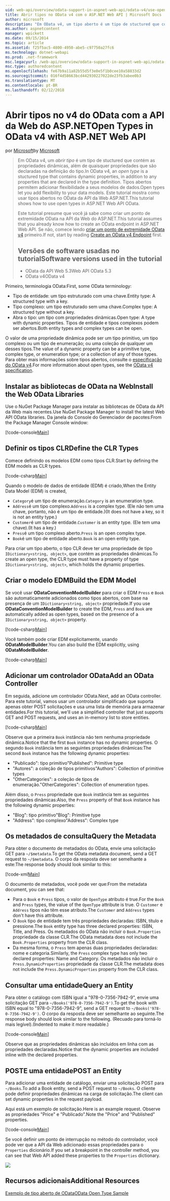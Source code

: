 ```yaml
---
uid: web-api/overview/odata-support-in-aspnet-web-api/odata-v4/use-open-types-in-odata-v4
title: Abrir tipos no OData v4 com o ASP.NET Web API | Microsoft Docs
author: microsoft
description: "Em OData v4, um tipo aberto é um tipo de stuctured que contém as propriedades dinâmicas, além de quaisquer propriedades que são declaradas na definição do tipo. Abrir..."
ms.author: aspnetcontent
manager: wpickett
ms.date: 09/15/2014
ms.topic: article
ms.assetid: f25f5ac5-4800-4950-abe5-c97750a27fc6
ms.technology: dotnet-webapi
ms.prod: .net-framework
msc.legacyurl: /web-api/overview/odata-support-in-aspnet-web-api/odata-v4/use-open-types-in-odata-v4
msc.type: authoredcontent
ms.openlocfilehash: fe67b9a11a82b55d5f3e0e5f1b0cee10a58833d2
ms.sourcegitcommit: 016f4d58663bcd442930227022de23fb3abee0b3
ms.translationtype: MT
ms.contentlocale: pt-BR
ms.lasthandoff: 02/12/2018
---
```

<a name="open-types-in-odata-v4-with-aspnet-web-api"></a><span data-ttu-id="76c44-104">Abrir tipos no v4 do OData com a API da Web do ASP.NET</span><span class="sxs-lookup"><span data-stu-id="76c44-104">Open Types in OData v4 with ASP.NET Web API</span></span>
====================
<span data-ttu-id="76c44-105">por [Microsoft](https://github.com/microsoft)</span><span class="sxs-lookup"><span data-stu-id="76c44-105">by [Microsoft](https://github.com/microsoft)</span></span>

> <span data-ttu-id="76c44-106">Em OData v4, um *abrir tipo* é um tipo de stuctured que contém as propriedades dinâmicas, além de quaisquer propriedades que são declaradas na definição do tipo.</span><span class="sxs-lookup"><span data-stu-id="76c44-106">In OData v4, an *open type* is a stuctured type that contains dynamic properties, in addition to any properties that are declared in the type definition.</span></span> <span data-ttu-id="76c44-107">Tipos abertos permitem adicionar flexibilidade a seus modelos de dados.</span><span class="sxs-lookup"><span data-stu-id="76c44-107">Open types let you add flexibility to your data models.</span></span> <span data-ttu-id="76c44-108">Este tutorial mostra como usar tipos abertos no OData da API da Web ASP.NET.</span><span class="sxs-lookup"><span data-stu-id="76c44-108">This tutorial shows how to use open types in ASP.NET Web API OData.</span></span>
> 
> <span data-ttu-id="76c44-109">Este tutorial presume que você já sabe como criar um ponto de extremidade OData na API da Web do ASP.NET.</span><span class="sxs-lookup"><span data-stu-id="76c44-109">This tutorial assumes that you already know how to create an OData endpoint in ASP.NET Web API.</span></span> <span data-ttu-id="76c44-110">Se não, comece lendo [criar um ponto de extremidade OData v4](create-an-odata-v4-endpoint.md) primeiro.</span><span class="sxs-lookup"><span data-stu-id="76c44-110">If not, start by reading [Create an OData v4 Endpoint](create-an-odata-v4-endpoint.md) first.</span></span>
> 
> ## <a name="software-versions-used-in-the-tutorial"></a><span data-ttu-id="76c44-111">Versões de software usadas no tutorial</span><span class="sxs-lookup"><span data-stu-id="76c44-111">Software versions used in the tutorial</span></span>
> 
> 
> - <span data-ttu-id="76c44-112">OData da API Web 5.3</span><span class="sxs-lookup"><span data-stu-id="76c44-112">Web API OData 5.3</span></span>
> - <span data-ttu-id="76c44-113">OData v4</span><span class="sxs-lookup"><span data-stu-id="76c44-113">OData v4</span></span>


<span data-ttu-id="76c44-114">Primeiro, terminologia OData:</span><span class="sxs-lookup"><span data-stu-id="76c44-114">First, some OData terminology:</span></span>

- <span data-ttu-id="76c44-115">Tipo de entidade: um tipo estruturado com uma chave.</span><span class="sxs-lookup"><span data-stu-id="76c44-115">Entity type: A structured type with a key.</span></span>
- <span data-ttu-id="76c44-116">Tipo complexo: um tipo estruturado sem uma chave.</span><span class="sxs-lookup"><span data-stu-id="76c44-116">Complex type: A structured type without a key.</span></span>
- <span data-ttu-id="76c44-117">Abra o tipo: um tipo com propriedades dinâmicas.</span><span class="sxs-lookup"><span data-stu-id="76c44-117">Open type: A type with dynamic properties.</span></span> <span data-ttu-id="76c44-118">Tipos de entidade e tipos complexos podem ser abertos.</span><span class="sxs-lookup"><span data-stu-id="76c44-118">Both entity types and complex types can be open.</span></span>

<span data-ttu-id="76c44-119">O valor de uma propriedade dinâmica pode ser um tipo primitivo, um tipo complexo ou um tipo de enumeração; ou uma coleção de qualquer um desses tipos.</span><span class="sxs-lookup"><span data-stu-id="76c44-119">The value of a dynamic property can be a primitive type, complex type, or enumeration type; or a collection of any of those types.</span></span> <span data-ttu-id="76c44-120">Para obter mais informações sobre tipos abertos, consulte o [especificação do OData v4](http://www.odata.org/documentation/odata-version-4-0/).</span><span class="sxs-lookup"><span data-stu-id="76c44-120">For more information about open types, see the [OData v4 specification](http://www.odata.org/documentation/odata-version-4-0/).</span></span>

## <a name="install-the-web-odata-libraries"></a><span data-ttu-id="76c44-121">Instalar as bibliotecas de OData na Web</span><span class="sxs-lookup"><span data-stu-id="76c44-121">Install the Web OData Libraries</span></span>

<span data-ttu-id="76c44-122">Use o NuGet Package Manager para instalar as bibliotecas de OData da API da Web mais recentes.</span><span class="sxs-lookup"><span data-stu-id="76c44-122">Use NuGet Package Manager to install the latest Web API OData libraries.</span></span> <span data-ttu-id="76c44-123">Da janela do Console do Gerenciador de pacotes:</span><span class="sxs-lookup"><span data-stu-id="76c44-123">From the Package Manager Console window:</span></span>

[!code-console[Main](use-open-types-in-odata-v4/samples/sample1.cmd)]

## <a name="define-the-clr-types"></a><span data-ttu-id="76c44-124">Definir os tipos CLR</span><span class="sxs-lookup"><span data-stu-id="76c44-124">Define the CLR Types</span></span>

<span data-ttu-id="76c44-125">Comece definindo os modelos EDM como tipos CLR.</span><span class="sxs-lookup"><span data-stu-id="76c44-125">Start by defining the EDM models as CLR types.</span></span>

[!code-csharp[Main](use-open-types-in-odata-v4/samples/sample2.cs)]

<span data-ttu-id="76c44-126">Quando o modelo de dados de entidade (EDM) é criado,</span><span class="sxs-lookup"><span data-stu-id="76c44-126">When the Entity Data Model (EDM) is created,</span></span>

- <span data-ttu-id="76c44-127">`Category`é um tipo de enumeração.</span><span class="sxs-lookup"><span data-stu-id="76c44-127">`Category` is an enumeration type.</span></span>
- <span data-ttu-id="76c44-128">`Address`é um tipo complexo.</span><span class="sxs-lookup"><span data-stu-id="76c44-128">`Address` is a complex type.</span></span> <span data-ttu-id="76c44-129">(Ele não tem uma chave, portanto, não é um tipo de entidade.)</span><span class="sxs-lookup"><span data-stu-id="76c44-129">(It does not have a key, so it is not an entity type.)</span></span>
- <span data-ttu-id="76c44-130">`Customer`é um tipo de entidade.</span><span class="sxs-lookup"><span data-stu-id="76c44-130">`Customer` is an entity type.</span></span> <span data-ttu-id="76c44-131">(Ele tem uma chave).</span><span class="sxs-lookup"><span data-stu-id="76c44-131">(It has a key.)</span></span>
- <span data-ttu-id="76c44-132">`Press`é um tipo complexo aberto.</span><span class="sxs-lookup"><span data-stu-id="76c44-132">`Press` is an open complex type.</span></span>
- <span data-ttu-id="76c44-133">`Book`é um tipo de entidade aberto.</span><span class="sxs-lookup"><span data-stu-id="76c44-133">`Book` is an open entity type.</span></span>

<span data-ttu-id="76c44-134">Para criar um tipo aberto, o tipo CLR deve ter uma propriedade de tipo `IDictionary<string, object>`, que contém as propriedades dinâmicas.</span><span class="sxs-lookup"><span data-stu-id="76c44-134">To create an open type, the CLR type must have a property of type `IDictionary<string, object>`, which holds the dynamic properties.</span></span>

## <a name="build-the-edm-model"></a><span data-ttu-id="76c44-135">Criar o modelo EDM</span><span class="sxs-lookup"><span data-stu-id="76c44-135">Build the EDM Model</span></span>

<span data-ttu-id="76c44-136">Se você usar **ODataConventionModelBuilder** para criar o EDM `Press` e `Book` são automaticamente adicionados como tipos abertos, com base na presença de um `IDictionary<string, object>` propriedade.</span><span class="sxs-lookup"><span data-stu-id="76c44-136">If you use **ODataConventionModelBuilder** to create the EDM, `Press` and `Book` are automatically added as open types, based on the presence of a `IDictionary<string, object>` property.</span></span>

[!code-csharp[Main](use-open-types-in-odata-v4/samples/sample3.cs)]

<span data-ttu-id="76c44-137">Você também pode criar EDM explicitamente, usando **ODataModelBuilder**.</span><span class="sxs-lookup"><span data-stu-id="76c44-137">You can also build the EDM explicitly, using **ODataModelBuilder**.</span></span>

[!code-csharp[Main](use-open-types-in-odata-v4/samples/sample4.cs)]

## <a name="add-an-odata-controller"></a><span data-ttu-id="76c44-138">Adicionar um controlador OData</span><span class="sxs-lookup"><span data-stu-id="76c44-138">Add an OData Controller</span></span>

<span data-ttu-id="76c44-139">Em seguida, adicione um controlador OData.</span><span class="sxs-lookup"><span data-stu-id="76c44-139">Next, add an OData controller.</span></span> <span data-ttu-id="76c44-140">Para este tutorial, vamos usar um controlador simplificado que suporta apenas obter POST solicitações e usa uma lista de memória para armazenar entidades.</span><span class="sxs-lookup"><span data-stu-id="76c44-140">For this tutorial, we'll use a simplified controller that just supports GET and POST requests, and uses an in-memory list to store entities.</span></span>

[!code-csharp[Main](use-open-types-in-odata-v4/samples/sample5.cs)]

<span data-ttu-id="76c44-141">Observe que a primeira `Book` instância não tem nenhuma propriedade dinâmica.</span><span class="sxs-lookup"><span data-stu-id="76c44-141">Notice that the first `Book` instance has no dynamic properties.</span></span> <span data-ttu-id="76c44-142">O segundo `Book` instância tem as seguintes propriedades dinâmicas:</span><span class="sxs-lookup"><span data-stu-id="76c44-142">The second `Book` instance has the following dynamic properties:</span></span>

- <span data-ttu-id="76c44-143">"Publicado": tipo primitivo</span><span class="sxs-lookup"><span data-stu-id="76c44-143">"Published": Primitive type</span></span>
- <span data-ttu-id="76c44-144">"Autores": a coleção de tipos primitivos</span><span class="sxs-lookup"><span data-stu-id="76c44-144">"Authors": Collection of primitive types</span></span>
- <span data-ttu-id="76c44-145">"OtherCategories": a coleção de tipos de enumeração.</span><span class="sxs-lookup"><span data-stu-id="76c44-145">"OtherCategories": Collection of enumeration types.</span></span>

<span data-ttu-id="76c44-146">Além disso, o `Press` propriedade que `Book` instância tem as seguintes propriedades dinâmicas:</span><span class="sxs-lookup"><span data-stu-id="76c44-146">Also, the `Press` property of that `Book` instance has the following dynamic properties:</span></span>

- <span data-ttu-id="76c44-147">"Blog": tipo primitivo</span><span class="sxs-lookup"><span data-stu-id="76c44-147">"Blog": Primitive type</span></span>
- <span data-ttu-id="76c44-148">"Address": tipo complexo</span><span class="sxs-lookup"><span data-stu-id="76c44-148">"Address": Complex type</span></span>

## <a name="query-the-metadata"></a><span data-ttu-id="76c44-149">Os metadados de consulta</span><span class="sxs-lookup"><span data-stu-id="76c44-149">Query the Metadata</span></span>

<span data-ttu-id="76c44-150">Para obter o documento de metadados do OData, envie uma solicitação GET para `~/$metadata`.</span><span class="sxs-lookup"><span data-stu-id="76c44-150">To get the OData metadata document, send a GET request to `~/$metadata`.</span></span> <span data-ttu-id="76c44-151">O corpo da resposta deve ser semelhante a este:</span><span class="sxs-lookup"><span data-stu-id="76c44-151">The response body should look similar to this:</span></span>

[!code-xml[Main](use-open-types-in-odata-v4/samples/sample6.xml?highlight=5,21)]

<span data-ttu-id="76c44-152">O documento de metadados, você pode ver que:</span><span class="sxs-lookup"><span data-stu-id="76c44-152">From the metadata document, you can see that:</span></span>

- <span data-ttu-id="76c44-153">Para o `Book` e `Press` tipos, o valor de `OpenType` atributo é true.</span><span class="sxs-lookup"><span data-stu-id="76c44-153">For the `Book` and `Press` types, the value of the `OpenType` attribute is true.</span></span> <span data-ttu-id="76c44-154">O `Customer` e `Address` tipos não têm esse atributo.</span><span class="sxs-lookup"><span data-stu-id="76c44-154">The `Customer` and `Address` types don't have this attribute.</span></span>
- <span data-ttu-id="76c44-155">O `Book` tipo de entidade tem três propriedades declaradas: ISBN, título e pressione.</span><span class="sxs-lookup"><span data-stu-id="76c44-155">The `Book` entity type has three declared properties: ISBN, Title, and Press.</span></span> <span data-ttu-id="76c44-156">Os metadados do OData não incluir o `Book.Properties` propriedade da classe CLR.</span><span class="sxs-lookup"><span data-stu-id="76c44-156">The OData metadata does not include the `Book.Properties` property from the CLR class.</span></span>
- <span data-ttu-id="76c44-157">Da mesma forma, o `Press` tem apenas duas propriedades declaradas: nome e categoria.</span><span class="sxs-lookup"><span data-stu-id="76c44-157">Similarly, the `Press` complex type has only two declared properties: Name and Category.</span></span> <span data-ttu-id="76c44-158">Os metadados não incluir o `Press.DynamicProperties` propriedade da classe CLR.</span><span class="sxs-lookup"><span data-stu-id="76c44-158">The metadata does not include the `Press.DynamicProperties` property from the CLR class.</span></span>

## <a name="query-an-entity"></a><span data-ttu-id="76c44-159">Consultar uma entidade</span><span class="sxs-lookup"><span data-stu-id="76c44-159">Query an Entity</span></span>

<span data-ttu-id="76c44-160">Para obter o catálogo com ISBN igual a "978-0-7356-7942-9", envie uma solicitação GET para `~/Books('978-0-7356-7942-9')`.</span><span class="sxs-lookup"><span data-stu-id="76c44-160">To get the book with ISBN equal to "978-0-7356-7942-9", send a GET request to `~/Books('978-0-7356-7942-9')`.</span></span> <span data-ttu-id="76c44-161">O corpo da resposta deve ser semelhante ao seguinte.</span><span class="sxs-lookup"><span data-stu-id="76c44-161">The response body should look similar to the following.</span></span> <span data-ttu-id="76c44-162">(Recuado para torná-lo mais legível).</span><span class="sxs-lookup"><span data-stu-id="76c44-162">(Indented to make it more readable.)</span></span>

[!code-console[Main](use-open-types-in-odata-v4/samples/sample7.cmd?highlight=8-13,15-23)]

<span data-ttu-id="76c44-163">Observe que as propriedades dinâmicas são incluídos em linha com as propriedades declaradas.</span><span class="sxs-lookup"><span data-stu-id="76c44-163">Notice that the dynamic properties are included inline with the declared properties.</span></span>

## <a name="post-an-entity"></a><span data-ttu-id="76c44-164">POSTE uma entidade</span><span class="sxs-lookup"><span data-stu-id="76c44-164">POST an Entity</span></span>

<span data-ttu-id="76c44-165">Para adicionar uma entidade de catálogo, enviar uma solicitação POST para `~/Books`.</span><span class="sxs-lookup"><span data-stu-id="76c44-165">To add a Book entity, send a POST request to `~/Books`.</span></span> <span data-ttu-id="76c44-166">O cliente pode definir propriedades dinâmicas na carga de solicitação.</span><span class="sxs-lookup"><span data-stu-id="76c44-166">The client can set dynamic properties in the request payload.</span></span>

<span data-ttu-id="76c44-167">Aqui está um exemplo de solicitação.</span><span class="sxs-lookup"><span data-stu-id="76c44-167">Here is an example request.</span></span> <span data-ttu-id="76c44-168">Observe as propriedades "Price" e "Publicado".</span><span class="sxs-lookup"><span data-stu-id="76c44-168">Note the "Price" and "Published" properties.</span></span>

[!code-console[Main](use-open-types-in-odata-v4/samples/sample8.cmd?highlight=10)]

<span data-ttu-id="76c44-169">Se você definir um ponto de interrupção no método do controlador, você pode ver que a API da Web adicionado essas propriedades para o `Properties` dicionário.</span><span class="sxs-lookup"><span data-stu-id="76c44-169">If you set a breakpoint in the controller method, you can see that Web API added these properties to the `Properties` dictionary.</span></span>

![](use-open-types-in-odata-v4/_static/image1.png)

## <a name="additional-resources"></a><span data-ttu-id="76c44-170">Recursos adicionais</span><span class="sxs-lookup"><span data-stu-id="76c44-170">Additional Resources</span></span>

[<span data-ttu-id="76c44-171">Exemplo de tipo aberto de OData</span><span class="sxs-lookup"><span data-stu-id="76c44-171">OData Open Type Sample</span></span>](http://aspnet.codeplex.com/sourcecontrol/latest#Samples/WebApi/OData/v4/ODataOpenTypeSample/ReadMe.txt)
